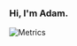 ### Hi, I'm Adam.

![Metrics](https://metrics.lecoq.io/AdamAlam?template=classic&config.timezone=America%2FChicago)
